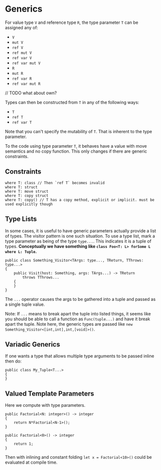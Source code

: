 # Generics

For value type `V` and reference type `R`, the type parameter `T` can be assigned any of:

* `V`
* `mut V`
* `ref V`
* `ref mut V`
* `ref var V`
* `ref var mut V`
* `R`
* `mut R`
* `ref var R`
* `ref var mut R`

// TODO what about own?

Types can then be constructed from `T` in any of the following ways:

* `T`
* `ref T`
* `ref var T`

Note that you can't specify the mutability of `T`. That is inherent to the type parameter.

To the code using type parameter `T`, it behaves have a value with move semantics and no copy function. This only changes if there are generic constraints.

## Constraints

```adamant
where T: class // Then `ref T` becomes invalid
where T: struct
where T: move struct
where T: copy struct
where T: copy() // T has a copy method, explicit or implicit. must be used explicitly though
```

## Type Lists

In some cases, it is useful to have generic parameters actually provide a list of types. The visitor pattern is one such situation. To use a type list, mark a type parameter as being of the type `type...`. This indicates it is a tuple of types. **Conceptually we have something like `class Foo<T: L> forSome L where L: Tuple`.**

    public class Something_Visitor<TArgs: type..., TReturn, TThrows: type...>
    {
        public Visit(host: Something, args: TArgs...) -> TReturn
            throws TThrows...
        {
        }
    }

The `...` operator causes the args to be gathered into a tuple and passed as a single tuple value.

Note: If `...` means to break apart the tuple into listed things, it seems like you should be able to call a function as `Func(tuple...)` and have it break apart the tuple. Note here, the generic types are passed like `new Something_Visitor<[int,int],int,[void]>()`.

## Variadic Generics

If one wants a type that allows multiple type arguments to be passed inline then do:

    public class My_Tuple<T...>
    {
    }

## Valued Template Parameters

Here we compute with type parameters.

    public Factorial<N: integer>() -> integer
    {
        return N*Factorial<N-1>();
    }

    public Factorial<0>() -> integer
    {
        return 1;
    }

Then with inlining and constant folding `let x = Factorial<10>()` could be evaluated at compile time.
